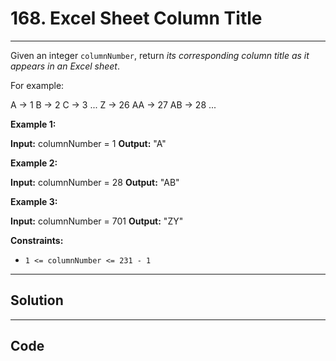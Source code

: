 # 168. Excel Sheet Column Title

---

Given an integer `columnNumber`, return _its corresponding column title as it appears in an Excel sheet_.

For example:


A -> 1
B -> 2
C -> 3
...
Z -> 26
AA -> 27
AB -> 28 
...


 

**Example 1:**


**Input:** columnNumber = 1
**Output:** "A"


**Example 2:**


**Input:** columnNumber = 28
**Output:** "AB"


**Example 3:**


**Input:** columnNumber = 701
**Output:** "ZY"


 

**Constraints:**

  * `1 <= columnNumber <= 231 - 1`

---

## Solution



---

## Code
```python


```